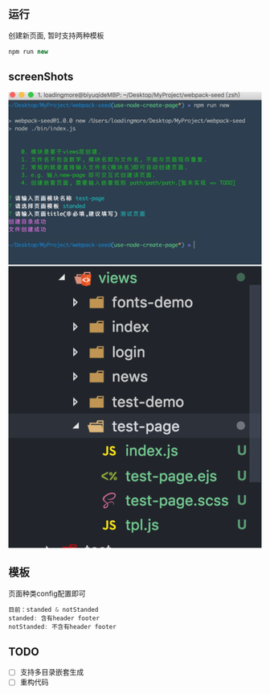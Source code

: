 ## 运行

创建新页面, 暂时支持两种模板
```js
npm run new
```
## screenShots
![](./screenShots/step.png)
![](./screenShots/screen.png)

## 模板
页面种类config配置即可

```js
目前：standed & notStanded
standed: 含有header footer
notStanded: 不含有header footer
```

## TODO

- [ ] 支持多目录嵌套生成
- [ ] 重构代码